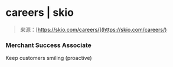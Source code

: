 <!--yml
category: 未分类
date: 2024-05-27 14:37:03
-->

# careers | skio

> 来源：[https://skio.com/careers/](https://skio.com/careers/)

### Merchant Success Associate

Keep customers smiling (proactive)